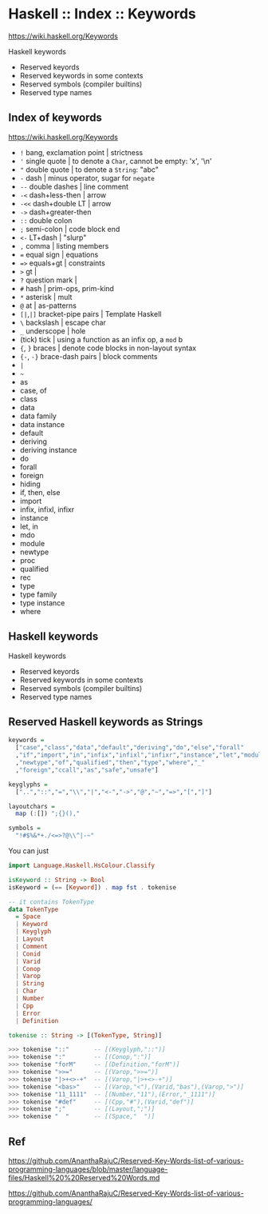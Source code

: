 # Haskell :: Index :: Keywords

https://wiki.haskell.org/Keywords

Haskell keywords
- Reserved keyords
- Reserved keywords in some contexts
- Reserved symbols (compiler builtins)
- Reserved type names


## Index of keywords

https://wiki.haskell.org/Keywords

- `!`         bang, exclamation point | strictness
- `'`         single quote | to denote a `Char`, cannot be empty: 'x', '\n'
- `"`         double quote | to denote a `String`: "abc"
- `-`         dash | minus operator, sugar  for `negate`
- `--`        double dashes | line comment
- `-<`        dash+less-then | arrow
- `-<<`       dash+double LT | arrow
- `->`        dash+greater-then
- `::`        double colon
- `;`         semi-colon | code block end
- `<-`        LT+dash | "slurp"
- `,`         comma | listing members
- `=`         equal sign | equations
- `=>`        equals+gt | constraints
- `>`         gt | 
- `?`         question mark | 
- `#`         hash | prim-ops, prim-kind
- `*`         asterisk | mult
- `@`         at | as-patterns
- `[|`,`|]`   bracket-pipe pairs | Template Haskell
- `\`         backslash | escape char
- `_`         underscope | hole
- (tick)      tick | using a function as an infix op, a `mod` b
- `{`, `}`    braces | denote code blocks in non-layout syntax
- `{-`, `-}`  brace-dash pairs | block comments
- `|`
- `~`
- as
- case, of
- class
- data
- data family
- data instance
- default
- deriving
- deriving instance
- do
- forall
- foreign
- hiding
- if, then, else
- import
- infix, infixl, infixr
- instance
- let, in
- mdo
- module
- newtype
- proc
- qualified
- rec
- type
- type family
- type instance
- where


## Haskell keywords

Haskell keywords
- Reserved keyords
- Reserved keywords in some contexts
- Reserved symbols (compiler builtins)
- Reserved type names

## Reserved Haskell keywords as Strings

```hs
keywords =
  ["case","class","data","default","deriving","do","else","forall"
  ,"if","import","in","infix","infixl","infixr","instance","let","module"
  ,"newtype","of","qualified","then","type","where","_"
  ,"foreign","ccall","as","safe","unsafe"]

keyglyphs =
  ["..","::","=","\\","|","<-","->","@","~","=>","[","]"]

layoutchars =
  map (:[]) ";{}(),"

symbols =
  "!#$%&*+./<=>?@\\^|-~"
```

You can just

```hs
import Language.Haskell.HsColour.Classify

isKeyword :: String -> Bool
isKeyword = (== [Keyword]) . map fst . tokenise

-- it contains TokenType
data TokenType
  = Space
  | Keyword
  | Keyglyph
  | Layout
  | Comment
  | Conid
  | Varid
  | Conop
  | Varop
  | String
  | Char
  | Number
  | Cpp
  | Error
  | Definition

tokenise :: String -> [(TokenType, String)]

>>> tokenise "::"       -- [(Keyglyph,"::")]
>>> tokenise ":"        -- [(Conop,":")]
>>> tokenise "forM"     -- [(Definition,"forM")]
>>> tokenise ">>="      -- [(Varop,">>=")]
>>> tokenise "|>+<>-+"  -- [(Varop,"|>+<>-+")]
>>> tokenise "<bas>"    -- [(Varop,"<"),(Varid,"bas"),(Varop,">")]
>>> tokenise "11_1111"  -- [(Number,"11"),(Error,"_1111")]
>>> tokenise "#def"     -- [(Cpp,"#"),(Varid,"def")]
>>> tokenise ";"        -- [(Layout,";")]
>>> tokenise "  "       -- [(Space,"  ")]
```


## Ref

https://github.com/AnanthaRajuC/Reserved-Key-Words-list-of-various-programming-languages/blob/master/language-files/Haskell%20%20Reserved%20Words.md

https://github.com/AnanthaRajuC/Reserved-Key-Words-list-of-various-programming-languages/

